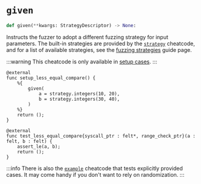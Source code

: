 # `given`

```python
def given(**kwargs: StrategyDescriptor) -> None:
```

Instructs the fuzzer to adopt a different fuzzing strategy for input parameters.
The built-in strategies are provided by the [`strategy`](./strategy.md) cheatcode,
and for a list of available strategies, see the [fuzzing strategies](../03-fuzzing/strategies.md)
guide page.

:::warning
This cheatcode is only available in [setup cases](../README.md#setup-case).
:::

```cairo title="Example"
@external
func setup_less_equal_compare() {
    %{
        given(
            a = strategy.integers(10, 20),
            b = strategy.integers(30, 40),
        )
    %}
    return ();
}

@external
func test_less_equal_compare{syscall_ptr : felt*, range_check_ptr}(a : felt, b : felt) {
    assert_le(a, b);
    return ();
}
```

:::info
There is also the [`example`](./example.md) cheatcode that tests explicitly provided cases. It may come handy if you don't want to rely on randomization.
:::
